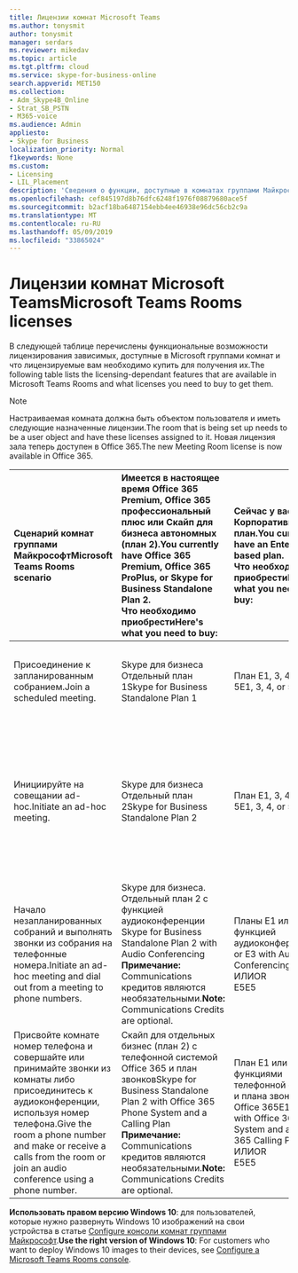 ```yaml
---
title: Лицензии комнат Microsoft Teams
ms.author: tonysmit
author: tonysmit
manager: serdars
ms.reviewer: mikedav
ms.topic: article
ms.tgt.pltfrm: cloud
ms.service: skype-for-business-online
search.appverid: MET150
ms.collection:
- Adm_Skype4B_Online
- Strat_SB_PSTN
- M365-voice
ms.audience: Admin
appliesto:
- Skype for Business
localization_priority: Normal
f1keywords: None
ms.custom:
- Licensing
- LIL_Placement
description: 'Сведения о функции, доступные в комнатах группами Майкрософт. '
ms.openlocfilehash: cef845197d8b76dfc6248f1976f08879680ace5f
ms.sourcegitcommit: b2acf18ba6487154ebb4ee46938e96dc56cb2c9a
ms.translationtype: MT
ms.contentlocale: ru-RU
ms.lasthandoff: 05/09/2019
ms.locfileid: "33865024"
---
```

# <a name="microsoft-teams-rooms-licenses"></a><span data-ttu-id="f6620-103">Лицензии комнат Microsoft Teams</span><span class="sxs-lookup"><span data-stu-id="f6620-103">Microsoft Teams Rooms licenses</span></span>
<span data-ttu-id="f6620-104"><a name="bkmk_srs"> </a></span><span class="sxs-lookup"><span data-stu-id="f6620-104"></span></span>

<span data-ttu-id="f6620-105">В следующей таблице перечислены функциональные возможности лицензирования зависимых, доступные в Microsoft группами комнат и что лицензируемые вам необходимо купить для получения их.</span><span class="sxs-lookup"><span data-stu-id="f6620-105">The following table lists the licensing-dependant features that are available in Microsoft Teams Rooms and what licenses you need to buy to get them.</span></span>
  
> [!NOTE]
> <span data-ttu-id="f6620-106">Настраиваемая комната должна быть объектом пользователя и иметь следующие назначенные лицензии.</span><span class="sxs-lookup"><span data-stu-id="f6620-106">The room that is being set up needs to be a user object and have these licenses assigned to it.</span></span>
> <span data-ttu-id="f6620-107">Новая лицензия зала теперь доступен в Office 365.</span><span class="sxs-lookup"><span data-stu-id="f6620-107">The new Meeting Room license is now available in Office 365.</span></span>

|<span data-ttu-id="f6620-108">Сценарий комнат группами Майкрософт</span><span class="sxs-lookup"><span data-stu-id="f6620-108">Microsoft Teams Rooms scenario</span></span> |<span data-ttu-id="f6620-109">Имеется в настоящее время Office 365 Premium, Office 365 профессиональный плюс или Скайп для бизнеса автономных (план 2).</span><span class="sxs-lookup"><span data-stu-id="f6620-109">You currently have Office 365 Premium, Office 365 ProPlus, or Skype for Business Standalone Plan 2.</span></span>  <br/> <span data-ttu-id="f6620-110">Что необходимо приобрести</span><span class="sxs-lookup"><span data-stu-id="f6620-110">Here's what you need to buy:</span></span>  |<span data-ttu-id="f6620-111">Сейчас у вас есть Корпоративный план.</span><span class="sxs-lookup"><span data-stu-id="f6620-111">You currently have an Enterprise-based plan.</span></span>  <br/> <span data-ttu-id="f6620-112">Что необходимо приобрести</span><span class="sxs-lookup"><span data-stu-id="f6620-112">Here's what you need to buy:</span></span> |<span data-ttu-id="f6620-113">У вас есть Skype для бизнеса Server 2015 (локальный или гибридный).</span><span class="sxs-lookup"><span data-stu-id="f6620-113">You have Skype for Business Server 2015 (on-premises or hybrid).</span></span> <br/> <span data-ttu-id="f6620-114">Что необходимо приобрести</span><span class="sxs-lookup"><span data-stu-id="f6620-114">Here's what you need to buy:</span></span>|
|:-----|:-----|:-----|:-----|
|<span data-ttu-id="f6620-115">Присоединение к запланированным собранием.</span><span class="sxs-lookup"><span data-stu-id="f6620-115">Join a scheduled meeting.</span></span>  |<span data-ttu-id="f6620-116">Skype для бизнеса Отдельный план 1</span><span class="sxs-lookup"><span data-stu-id="f6620-116">Skype for Business Standalone Plan 1</span></span> |<span data-ttu-id="f6620-117">План E1, 3, 4 или 5</span><span class="sxs-lookup"><span data-stu-id="f6620-117">E1, 3, 4, or 5</span></span>  |<span data-ttu-id="f6620-118">Клиентская лицензия Server Standard для Skype для бизнеса</span><span class="sxs-lookup"><span data-stu-id="f6620-118">Skype for Business Server Standard CAL</span></span>  |
|<span data-ttu-id="f6620-119">Инициируйте на совещании ad-hoc.</span><span class="sxs-lookup"><span data-stu-id="f6620-119">Initiate an ad-hoc meeting.</span></span> |<span data-ttu-id="f6620-120">Skype для бизнеса Отдельный план 2</span><span class="sxs-lookup"><span data-stu-id="f6620-120">Skype for Business Standalone Plan 2</span></span> |<span data-ttu-id="f6620-121">План E1, 3, 4 или 5</span><span class="sxs-lookup"><span data-stu-id="f6620-121">E1, 3, 4, or 5</span></span> |<span data-ttu-id="f6620-122">Клиентская лицензия Server Standard для Skype для бизнеса</span><span class="sxs-lookup"><span data-stu-id="f6620-122">Skype for Business Server Standard CAL</span></span>  <br/> <span data-ttu-id="f6620-123">Клиентская лицензия Server Enterprise для Skype для бизнеса</span><span class="sxs-lookup"><span data-stu-id="f6620-123">Skype for Business Server Enterprise CAL</span></span>|
|<span data-ttu-id="f6620-124">Начало незапланированных собраний и выполнять звонки из собрания на телефонные номера.</span><span class="sxs-lookup"><span data-stu-id="f6620-124">Initiate an ad-hoc meeting and dial out from a meeting to phone numbers.</span></span> |<span data-ttu-id="f6620-125">Skype для бизнеса. Отдельный план 2 с функцией аудиоконференции      </span><span class="sxs-lookup"><span data-stu-id="f6620-125">Skype for Business Standalone Plan 2 with Audio Conferencing</span></span>  <br/> <span data-ttu-id="f6620-126">**Примечание:** Communications кредитов являются необязательными.</span><span class="sxs-lookup"><span data-stu-id="f6620-126">**Note:** Communications Credits are optional.</span></span> |<span data-ttu-id="f6620-127">Планы E1 или E3 с функцией аудиоконференции</span><span class="sxs-lookup"><span data-stu-id="f6620-127">E1 or E3 with Audio Conferencing</span></span>  <br/> <span data-ttu-id="f6620-128">ИЛИ</span><span class="sxs-lookup"><span data-stu-id="f6620-128">OR</span></span>  <br/> <span data-ttu-id="f6620-129">E5</span><span class="sxs-lookup"><span data-stu-id="f6620-129">E5</span></span>  <br/> |<span data-ttu-id="f6620-130">Skype для бизнеса Клиентская лицензия Standard</span><span class="sxs-lookup"><span data-stu-id="f6620-130">Skype for Business Standard CAL</span></span>  <br/> <span data-ttu-id="f6620-131">Клиентская лицензия Server Enterprise для Skype для бизнеса</span><span class="sxs-lookup"><span data-stu-id="f6620-131">Skype for Business Server Enterprise CAL</span></span>|
|<span data-ttu-id="f6620-132">Присвойте комнате номер телефона и совершайте или принимайте звонки из комнаты либо присоединитесь к аудиоконференции, используя номер телефона.</span><span class="sxs-lookup"><span data-stu-id="f6620-132">Give the room a phone number and make or receive a calls from the room or join an audio conference using a phone number.</span></span>  |<span data-ttu-id="f6620-133">Скайп для отдельных бизнес (план 2) с телефонной системой Office 365 и план звонков</span><span class="sxs-lookup"><span data-stu-id="f6620-133">Skype for Business Standalone Plan 2 with Office 365 Phone System and a Calling Plan</span></span>  <br/> <span data-ttu-id="f6620-134">**Примечание:** Communications кредитов являются необязательными.</span><span class="sxs-lookup"><span data-stu-id="f6620-134">**Note:** Communications Credits are optional.</span></span>           |<span data-ttu-id="f6620-135">План E1 или E3 с функциями телефонной системы и плана звонков в Office 365</span><span class="sxs-lookup"><span data-stu-id="f6620-135">E1 or E3 with Office 365 Phone System and a Office 365 Calling Plan</span></span>  <br/> <span data-ttu-id="f6620-136">ИЛИ</span><span class="sxs-lookup"><span data-stu-id="f6620-136">OR</span></span>  <br/> <span data-ttu-id="f6620-137">E5</span><span class="sxs-lookup"><span data-stu-id="f6620-137">E5</span></span>   |<span data-ttu-id="f6620-138">Клиентская лицензия Server Standard для Skype для бизнеса</span><span class="sxs-lookup"><span data-stu-id="f6620-138">Skype for Business Server Standard CAL</span></span>  <br/> <span data-ttu-id="f6620-139">Skype для бизнеса Клиентская лицензия Server Plus</span><span class="sxs-lookup"><span data-stu-id="f6620-139">Skype for Business Server Plus CAL</span></span>  |

 <span data-ttu-id="f6620-140">**Использовать правом версию Windows 10**: для пользователей, которые нужно развернуть Windows 10 изображений на свои устройства в статье [Configure консоли комнат группами Майкрософт](/Skypeforbusiness/deploy/deploy-clients/console.md).</span><span class="sxs-lookup"><span data-stu-id="f6620-140">**Use the right version of Windows 10**: For customers who want to deploy Windows 10 images to their devices, see [Configure a Microsoft Teams Rooms console](/Skypeforbusiness/deploy/deploy-clients/console.md).</span></span>
